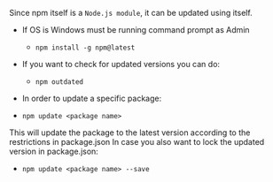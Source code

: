 Since npm itself is a `Node.js module`, it can be updated using itself.
- If OS is Windows must be running command prompt as Admin
  - `npm install -g npm@latest`

- If you want to check for updated versions you can do:
  - `npm outdated`

- In order to update a specific package:
- `npm update <package name>`

This will update the package to the latest version according to the restrictions in package.json
In case you also want to lock the updated version in package.json:
- `npm update <package name> --save`